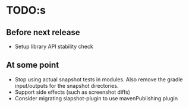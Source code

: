# TODO:s

## Before next release
* Setup library API stability check

## At some point
* Stop using actual snapshot tests in modules. Also remove the gradle input/outputs for the snapshot directories.
* Support side effects (such as screenshot diffs)
* Consider migrating slapshot-plugin to use mavenPublishing plugin